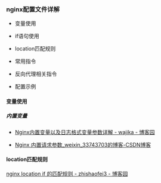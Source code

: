 ### nginx配置文件详解

- 变量使用

- if语句使用

- location匹配规则

- 常用指令

- 反向代理相关指令

- 配置示例



#### 变量使用

##### 内置变量

- [Nginx内置变量以及日志格式变量参数详解 - wajika - 博客园](https://www.cnblogs.com/wajika/p/6426270.html)

- [Nginx 内置请求参数_weixin_33743703的博客-CSDN博客](https://blog.csdn.net/weixin_33743703/article/details/91802195)





#### location匹配规则

[nginx location if 的匹配规则 - zhishaofei3 - 博客园](https://www.cnblogs.com/zhishaofei/p/11989411.html)
